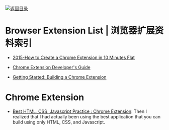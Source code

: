 [![返回目录](https://user-images.githubusercontent.com/5803001/38079637-ff0abcf0-3371-11e8-9b76-ad651620afc7.jpg)](https://github.com/wxyyxc1992/Awesome-Lists)

# Browser Extension List | 浏览器扩展资料索引

- [2015-How to Create a Chrome Extension in 10 Minutes Flat](https://www.sitepoint.com/create-chrome-extension-10-minutes-flat/)

- [Chrome Extension Developer's Guide](https://developer.chrome.com/extensions/devguide)

- [Getting Started: Building a Chrome Extension](https://developer.chrome.com/extensions/getstarted)

# Chrome Extension

- [Best HTML, CSS, Javascript Practice : Chrome Extension](https://medium.com/@thejungwon/best-html-css-javascript-practice-chrome-extension-ae4e5e7839e): Then I realized that I had actually been using the best application that you can build using only HTML, CSS, and Javascript.
